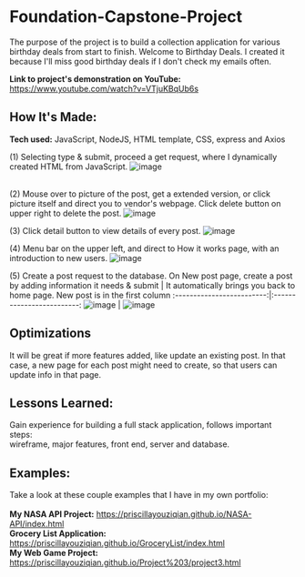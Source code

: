 # Foundation-Capstone-Project

The purpose of the project is to build a collection application for various birthday deals from start to finish. Welcome to Birthday Deals. I created it because I'll miss good birthday deals if I don't check my emails often.


**Link to project's demonstration on YouTube:** https://www.youtube.com/watch?v=VTjuKBqUb6s

## How It's Made:

**Tech used:** JavaScript, NodeJS, HTML template, CSS, express and Axios

(1) Selecting type & submit, proceed a get request, where I dynamically created HTML from JavaScript.
![image](https://user-images.githubusercontent.com/79026729/190246063-e51d63c6-a142-45e8-aab6-e94342d25e24.png)

<br>(2) Mouse over to picture of the post, get a extended version, or click picture itself and direct you to vendor's webpage. 
Click delete button on upper right to delete the post.
![image](https://user-images.githubusercontent.com/79026729/190248480-d50221e7-7761-44d6-9a17-8a8b0fdfa3c7.png)

(3) Click detail button to view details of every post.
![image](https://user-images.githubusercontent.com/79026729/190248945-a4844b01-39d3-40c7-9a36-3c0412c2fae9.png)

(4) Menu bar on the upper left, and direct to How it works page, with an introduction to new users. 
![image](https://user-images.githubusercontent.com/79026729/190249667-2916b950-1d7e-4691-8606-77db5496c9f2.png)

(5) Create a post request to the database.
On New post page, create a post by adding information it needs & submit             |  It automatically brings you back to home page. New post is in the first column
:-------------------------:|:-------------------------:
![image](https://user-images.githubusercontent.com/79026729/190250464-768c7d3c-960a-4f9e-ade2-0b0a32132790.png) |  ![image](https://user-images.githubusercontent.com/79026729/190250739-ad75cdd1-8ba1-416b-89ab-44aa88be5e17.png)


## Optimizations
It will be great if more features added, like update an existing post. In that case, a new page for each post might need to create, so that users can update info in that page.

## Lessons Learned:
Gain experience for building a full stack application, follows important steps:<br>
wireframe, major features, front end, server and database. 

## Examples:
Take a look at these couple examples that I have in my own portfolio:<br><br>
**My NASA API Project:** https://priscillayouziqian.github.io/NASA-API/index.html <br>
**Grocery List Application:** https://priscillayouziqian.github.io/GroceryList/index.html <br>
**My Web Game Project:** https://priscillayouziqian.github.io/Project%203/project3.html


